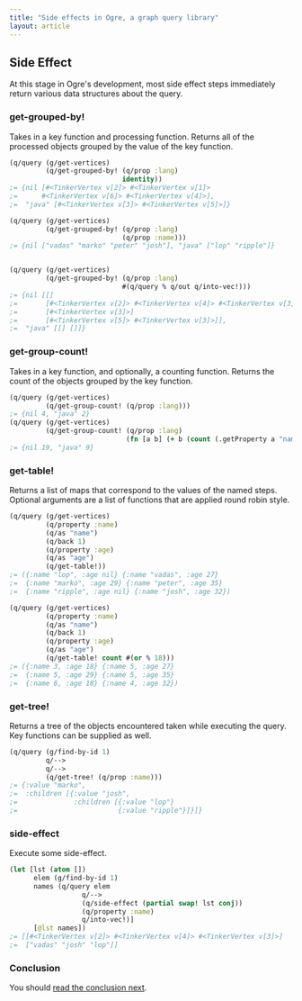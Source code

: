 ```yaml
---
title: "Side effects in Ogre, a graph query library"
layout: article
---
```


## Side Effect

At this stage in Ogre's development, most side effect steps immediately
return various data structures about the query. 

### get-grouped-by!

Takes in a key function and processing function. Returns all of the
processed objects grouped by the value of the key function.

```clojure
(q/query (g/get-vertices)
         (q/get-grouped-by! (q/prop :lang)
                            identity))
;= {nil [#<TinkerVertex v[2]> #<TinkerVertex v[1]> 
;=      #<TinkerVertex v[6]> #<TinkerVertex v[4]>], 
;=  "java" [#<TinkerVertex v[3]> #<TinkerVertex v[5]>]}

(q/query (g/get-vertices)
         (q/get-grouped-by! (q/prop :lang)
                            (q/prop :name)))
;= {nil ["vadas" "marko" "peter" "josh"], "java" ["lop" "ripple"]}


(q/query (g/get-vertices)
         (q/get-grouped-by! (q/prop :lang)
                            #(q/query % q/out q/into-vec!)))
;= {nil [[] 
;=       [#<TinkerVertex v[2]> #<TinkerVertex v[4]> #<TinkerVertex v[3]>]
;=       [#<TinkerVertex v[3]>] 
;=       [#<TinkerVertex v[5]> #<TinkerVertex v[3]>]], 
;=  "java" [[] []]}
```

### get-group-count!

Takes in a key function, and optionally, a counting function. Returns
the count of the objects grouped by the key function.

```clojure 
(q/query (g/get-vertices)
         (q/get-group-count! (q/prop :lang)))
;= {nil 4, "java" 2}
(q/query (g/get-vertices)
         (q/get-group-count! (q/prop :lang)
                             (fn [a b] (+ b (count (.getProperty a "name"))))))
;= {nil 19, "java" 9}
```

### get-table!

Returns a list of maps that correspond to the values of the named
steps. Optional arguments are a list of functions that are applied
round robin style.

```clojure 
(q/query (g/get-vertices)
         (q/property :name)
         (q/as "name")
         (q/back 1)
         (q/property :age)
         (q/as "age")
         (q/get-table!))
;= ({:name "lop", :age nil} {:name "vadas", :age 27} 
;=  {:name "marko", :age 29} {:name "peter", :age 35} 
;=  {:name "ripple", :age nil} {:name "josh", :age 32})         

(q/query (g/get-vertices)
         (q/property :name)
         (q/as "name")
         (q/back 1)
         (q/property :age)
         (q/as "age")
         (q/get-table! count #(or % 18)))
;= ({:name 3, :age 18} {:name 5, :age 27} 
;=  {:name 5, :age 29} {:name 5, :age 35} 
;=  {:name 6, :age 18} {:name 4, :age 32})
```

### get-tree!

Returns a tree of the objects encountered taken while executing the query. Key
functions can be supplied as well. 

```clojure
(q/query (g/find-by-id 1)
         q/-->
         q/-->
         (q/get-tree! (q/prop :name)))
;= {:value "marko", 
;=  :children [{:value "josh", 
;=              :children [{:value "lop"} 
;=                         {:value "ripple"}]}]}         
```

### side-effect

Execute some side-effect.

```clojure
(let [lst (atom [])
      elem (g/find-by-id 1)
      names (q/query elem
                  q/-->
                  (q/side-effect (partial swap! lst conj))
                  (q/property :name)
                  q/into-vec!)]
      [@lst names])
;= [[#<TinkerVertex v[2]> #<TinkerVertex v[4]> #<TinkerVertex v[3]>] 
;=  ["vadas" "josh" "lop"]]      
```

### Conclusion

You should [read the conclusion next](/articles/conclusion.html). 
